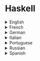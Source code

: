 # Haskell

<details>
  <summary>English</summary>
  
  ### Materials
- [Haskell Documentation](https://www.haskell.org/documentation)
- [Wikipedia](https://en.wikipedia.org/wiki/Haskell_(programming_language))
- [Learn you a Haskell](http://learnyouahaskell.com/chapters)
- [How a purely functional programming language can change your life](https://medium.freecodecamp.org/haskell-has-no-while-no-for-no-variables-and-will-change-you-16455c5d2426)
- [The Haskell Programming Language](https://www.fpcomplete.com/haskell)
- [Haskell Book](http://haskellbook.com/)
- [A Brief Introduction to Haskell](https://www.kidscodecs.com/haskell/)
- [Try Haskell](https://tryhaskell.org/)
- [Monad (functional programming)](https://en.wikipedia.org/wiki/Monad_%28functional_programming%29)
- [Exercism](https://exercism.io/tracks/haskell)
- [Tutorialspoint](https://www.tutorialspoint.com/haskell/)
- [Brief History of Haskell](https://www.futurelearn.com/courses/functional-programming-haskell/0/steps/27218)
- [Wikibooks](https://en.wikibooks.org/wiki/Haskell)
- [Get Programming with Haskell](https://www.manning.com/books/get-programming-with-haskell)
- [Haskell in Depth](https://www.manning.com/books/haskell-in-depth)
- [Planet Haskell](https://planet.haskell.org/)
- [Monday Morning Haskell](https://mmhaskell.com/blog/)
- [Reddit Community](https://www.reddit.com/r/haskell/)
- [Haskell Weekly](https://haskellweekly.news/)
- [CIS 194: Introduction to Haskell (Fall 2016)](https://www.seas.upenn.edu/~cis194/fall16/)
- [Get Started with Haskell](https://www.whoishostingthis.com/resources/haskell/)
- [Haskell Programming](http://okmij.org/ftp/Haskell/index.html)
- [Haskell Programming in Plain View](https://en.wikiversity.org/wiki/Haskell_programming_in_plain_view)
- [Haskell Exercises Solutions](https://github.com/dwayne/haskell-programming)
- [Yet Another Haskell Tutorial](http://users.umiacs.umd.edu/~hal/docs/daume02yaht.pdf)
- [CSE 341](https://courses.cs.washington.edu/courses/cse341/18sp/haskell/index.html)
- [Learning Haskell](http://learn.hfm.io/)
- [Introduction to Haskell](https://codeburst.io/introduction-to-haskell-why-you-should-learn-it-if-you-are-a-javascript-developer-a7f7410c16c4)
- [Haskell Programming with Tests, and Some Alloy](https://homepages.cwi.nl/~jve/courses/10/pdfs/Week6.pdf)
- [Glossary of terms for programming in Haskell](https://web.cecs.pdx.edu/~sheard/course/Cs163/Doc/Glossary.html)
- [Happy Haskell Programming](https://www.mew.org/~kazu/proj/ghc-mod/en/)
- [School of Haskell](https://www.schoolofhaskell.com/)
- [Functional Programming](http://cs.lth.se/edan40/)
- [Functional Programming using Haskell](https://www.mta.ca/~rrosebru/oldcourse/371199/haskell/paper.htm)
- [Edx, Introduction to Functional Programming](https://www.edx.org/course/introduction-functional-programming-delftx-fp101x-0)
- [The University of Edinburgh](https://www.inf.ed.ac.uk/teaching/courses/inf1/fp/)
- [Programming in Haskell](http://www.cs.nott.ac.uk/~pszgmh/pih.html)
- [CSC324](https://www.cs.toronto.edu/~david/csc324/index.html)
- [Data Haskell](https://www.datahaskell.org/)
- [Real World Haskell](http://book.realworldhaskell.org/read/)
- [The Haskell Road to Logic, Math and Programming](https://fldit-www.cs.uni-dortmund.de/~peter/PS07/HR.pdf)
- [Haskell Programming with Nested Types](https://personal.cis.strath.ac.uk/neil.ghani/papers/ghani-hosc09.pdf)
- [A History of Haskell: Being Lazy With Class](http://haskell.cs.yale.edu/wp-content/uploads/2011/02/history.pdf)
- [The Evolution of a Haskell Programmer](https://www.cs.utexas.edu/~cannata/cs345/Class%20Notes/10%20Haskell%20Programmer%20Evolution.html)
- [Awesome Haskell](https://github.com/krispo/awesome-haskell)
- [Beginning with the Haskell Programming Language](http://gnosis.cx/publish/programming/Haskell.pdf)
- [Parallel and Concurrent Programming in Haskell](https://the-eye.eu/public/Books/IT%20Various/Parallel%20and%20Concurrent%20Programming%20in%20Haskell.pdf)
- [Functional Programming is Easy, and Good for You](http://felleisen.org/matthias/Presentations/11GS/gs.pdf)
- [Functional Programming and Haskell](http://www.it.usyd.edu.au/~tdaw3088/misc/haskell-presentation.pdf)
- [A Taste of Haskell](https://www.microsoft.com/en-us/research/wp-content/uploads/2007/07/TasteOfHaskell.pdf)
- [A Gentle Introduction to Haskell 98](http://ais.informatik.uni-freiburg.de/teaching/ws06/info1/material/haskell-tutorial.pdf)
- [Introduction to Functional Programming](http://www.cse.chalmers.se/edu/year/2018/course/TDA555/Material/Recursion/slides.pdf)
- [The Craft of Functional Programming](https://homepages.dcc.ufmg.br/~camarao/fp/haskell.pdf)
- [The Essence of Functional Programming](https://page.mi.fu-berlin.de/scravy/realworldhaskell/materialien/the-essence-of-functional-programming.pdf)
- [Introduction to Haskell](https://www.cs.tau.ac.il/~msagiv/courses/apl17/HaskellIntro1.pdf)
- [State of Haskell 2018](https://www.fpcomplete.com/hubfs/Haskell-User-Survey-Results.pdf)
- [Hasktut](http://lisperati.com/haskell/hasktut.pdf)
- [Learn Physics by Programming in Haskell](https://arxiv.org/pdf/1412.4880.pdf)
- [Introduction to Functional Programming](https://usi-pl.github.io/lc/sp-2015/doc/Bird_Wadler.%20Introduction%20to%20Functional%20Programming.1ed.pdf)
- [A Brief Intro to Programming in Haskell](http://www.cse.unsw.edu.au/~cs3161/16s2/lectures/01/Haskell.pdf)
- [Notes on Functional Programming with Haskell](http://citeseerx.ist.psu.edu/viewdoc/download?doi=10.1.1.114.2822&amp;rep=rep1&amp;type=pdf)
- [A Tour of the Haskell Prelude](https://kodu.ut.ee/~varmo/MFP2004/PreludeTour.pdf)
- [Deterministic parallel programming with Haskell](https://www.well-typed.com/blog/aux/files/deterministic-parallel-programming.pdf)
- [Haskell in Space](http://www.informatik.uni-bremen.de/~cxl/habil/papers/jfp03.pdf)
- [A Distributed Haskell for the Modern Web](https://haste-lang.org/pubs/haste-licentiate.pdf)
- [Graphical User Interfaces in Haskell](http://www.scs.stanford.edu/14sp-cs240h/projects/martinez.pdf)
- [Haskell in One Video](https://www.youtube.com/watch?v=02_H3LjqMr8)
- [Functional Programming & Haskell](https://www.youtube.com/watch?v=LnX3B9oaKzw)
- [Programming - Why Haskell is Great](https://www.youtube.com/watch?v=RqvCNb7fKsg)
- [What is a Monad?](https://www.youtube.com/watch?v=t1e8gqXLbsU)
- [Lambda Calculus](https://www.youtube.com/watch?v=eis11j_iGMs)
- [Brian Beckman: Don't Fear the Monad](https://www.youtube.com/watch?v=ZhuHCtR3xq8)
- [Learn Haskell](https://www.youtube.com/watch?v=NBKnY7Z_w3I&amp;list=PLS6urCrsYES24Fwzg5-Uga1QEbNm9kiU_)
</details>

<details>
  <summary>French</summary>
  
  ### Materials
- [Open Class Rooms](https://openclassrooms.com/fr/courses/1385376-apprenez-la-programmation-fonctionnelle-avec-haskell)
- [La Programmation Fonctionnelle en Haskell](https://medium.com/%C3%A9cosyst%C3%A8me-des-langages-de-programmation/la-programmation-fonctionnelle-en-haskell-b14d88bd1a76)
- [Le Langage de Programmation Haskell](https://studylibfr.com/doc/1934514/le-langage-de-programmation-haskell)
- [Apprendre Haskell](http://www.christian-faure.net/2010/10/17/apprendre-haskell/)
- [64 Exercises de Programmation en Haskell](http://web4.ensiie.fr/~gacogne/haskell.pdf)
- [Programmation Fonctionnelle en Haskell](https://karczmarczuk.users.greyc.fr/matrs/Fuprog/Doc/Haskell-1.pdf)
- [Les Bases de Haskell](http://www-lisic.univ-littoral.fr/~verel/TEACHING/18-19/PF-M2app/cours01.pdf)
- [Programmation Fonctionnelle (Haskell)](https://staff.info.unamur.be/wva/cours/2109/fp.pdf)
- [IFT 2035](https://www.iro.umontreal.ca/~monnier/2035/)
- [Programmation Fonctionnelle et Haskell for Dummies](https://download.tuxfamily.org/tehessinmath/les%20pdf/MD1_13_hs_beamer.pdf)
- [Le Langage de Programmation Haskell](https://www.bortzmeyer.org/files/haskell-PRINT.pdf)
- [Introduction à Haskell](http://www.lacim.uqam.ca/~saliola/petite-ecole/documents/intro-haskell.pdf)
- [Programmation Fonctionnelle / Haskell](http://blog.clement.delafargue.name/files/intro_fp.pdf)
</details>

<details>
  <summary>German</summary>
  
  ### Materials
- [Haskell in 5 Schritten](https://wiki.haskell.org/Haskell_in_5_Schritten)
- [Programmieren in Haskell](https://www.techfak.uni-bielefeld.de/ags/pi/lehre/AuDIWS07/folien_hs/Kapitel2_Haskell_Einstieg.pdf)
- [Programmierung mit Haskell](http://www.ips.tu-braunschweig.de/struckmann/progfor11/haskell.pdf)
- [Einführung in Haskell](http://www.inf.fu-berlin.de/lehre/WS12/ALP1/lectures/V2_ALP1_Haskell_Einf%C3%BChrung_WS12.pdf)
- [Funktionale Programmierung mit Haskell](https://siemens-gymnasium-berlin.de/sites/default/files/Artikel_oeffentlich/haskell_komplett-seite-1-48-neu.pdf)
- [Hallo Haskell](https://ob.cs.hm.edu/public/fun/slides/02_HalloHaskell.pdf)
- [Haskell for Hackers](https://entropia.de/images/b/b4/090627-gpn-haskell.pdf)
</details>

<details>
  <summary>Italian</summary>
  
  ### Materials
- [Esempi di Programmazione Haskell](https://users.dimi.uniud.it/~marco.comini/Students/Examples/Esempi-di-Programmazione-Haskell.pdf)
- [ESERCIZI PROLOG](http://www.dipmat.unict.it/~barba/PROG-LANG/ESERCIZI/EserciziPROLOG/esercizi.html)
- [LP Haskell](http://gianfranco-lamperti.unibs.it/lp/lezioni/lp-haskell.pdf)
- [Concorrenza e Parallelismo in Haskell](http://tesi.cab.unipd.it/43126/1/Tesina_Bertipaglia_494648-IF.pdf)
</details>

<details>
  <summary>Portuguese</summary>
  
  ### Materials
- [Haskell em 10 minutos](https://wiki.haskell.org/Haskell_em_10_minutos)
- [Seminário Haskell](https://www.inf.ufes.br/~vitorsouza/wp-content/uploads/teaching-lp-20132-seminario-haskell.pdf)
- [Haskell uma Linguagem de Programação Ideal para Matemáticos](http://matematicajatai.com/rematFiles/3-2013/haskell.pdf)
- [Introdução Haskell](http://haskell.tailorfontela.com.br/introduction)
- [Programação Funcional em Haskell](http://www.decom.ufop.br/romildo/2017-1/bcc222/slides/progfunc.pdf)
- [Programação Funcional com a Linguagem Haskell](http://www.inf.ufpr.br/andrey/ci062/ProgramacaoHaskell.pdf)
- [Programação Funcional (Haskell)](https://homepages.dcc.ufmg.br/~rimsa/documents/decom009/lessons/Aula10.pdf)
- [Aprenda X em Y Minutos](https://learnxinyminutes.com/docs/pt-br/haskell-pt/)
- [Programação Funcional Haskell](http://www.inf.ufsc.br/~j.barreto/trabaluno/pfcaetan.pdf)
- [Tutorial de Haskell](https://wiki.portugal-a-programar.pt/dev_geral:haskell:tutorial)
- [Prog Funcional](http://www2.ic.uff.br/~bazilio/cursos/lp/material/ProgFuncional.pdf)
- [Wiki Livros](https://pt.wikibooks.org/wiki/Haskell)
- [Programação Funcional](http://www.facom.ufu.br/~madriana/PF/)
- [Blog HaskellBR](http://blog.haskellbr.com/)
- [Programação Funcional com Haskell](https://folivetti.github.io/courses/BigData/PDF/Aula02.pdf)
- [Wiki Zero](https://www.wikizero.com/pt/Haskell_(linguagem_de_programa%C3%A7%C3%A3o))
</details>

<details>
  <summary>Russian</summary>
  
  ### Materials
- [Anton-K](https://anton-k.github.io/ru-haskell-book/book/home.html)
- [Progopedia](http://progopedia.ru/language/haskell/)
- [Nsunc](https://wiki.nsunc.com/haskell)
- [Haskell Presentation](http://ssd.sscc.ru/sites/default/files/content/attach/427/osnovy_programmirovaniya_haskell.pdf)
- [Practice FP](http://fprog.ru/2009/issue1/practice-fp-1-screen.pdf)
</details>

<details>
  <summary>Spanish</summary>
  
  ### Materials
- [Aprende Haskell](http://aprendehaskell.es/content/Introduccion.html)
- [Haskell: El Lenguaje Funcional](http://www.cs.us.es/~fsancho/?e=110)
- [Lenguaje de programación Haskell](https://www.ecured.cu/Lenguaje_de_programaci%C3%B3n_Haskell)
- [El Lenguaje Haskell](http://antares.sip.ucm.es/~fernando/pf/temas/general.html)
- [Una introducción agradable a Haskell](http://www.lcc.uma.es/~blas/pfHaskell/gentle/index.html)
- [Examenes de Programación Funcional](https://github.com/jaalonso/Examenes_de_PF_con_Haskell)
- [Programación Funcional](http://www.staff.science.uu.nl/~fokke101/courses/fp-sp.pdf)
- [Programación Funcional Avanzada](https://eva.fing.edu.uy/pluginfile.php/137918/mod_resource/content/3/ambiente.pdf)
- [Tutorial Haskell](http://ferestrepoca.github.io/paradigmas-de-programacion/progfun/tutoriales/Haskell/Haskell.pdf)
- [Introducción al Lenguaje Haskell](http://www.x.edu.uy/inet/IntHaskell98.pdf)
- [Simulación de Programas Paralelos en Haskell](https://dcc.fceia.unr.edu.ar/sites/default/files/tesinas/76.pdf)
</details>